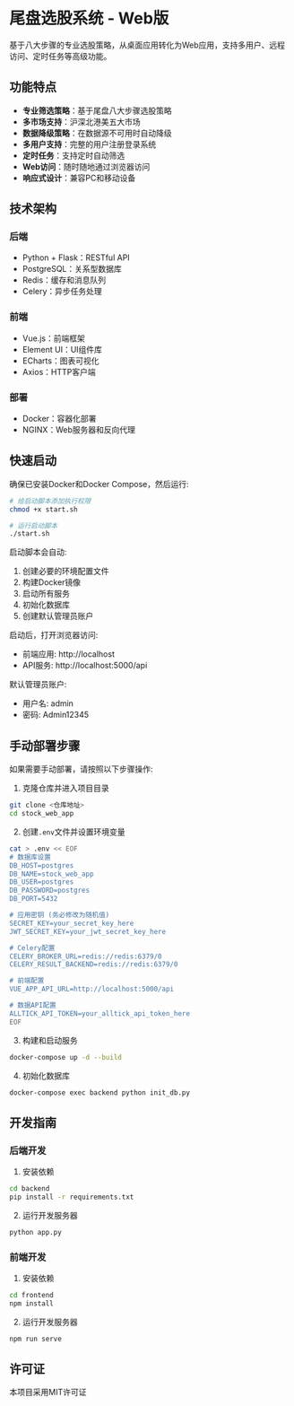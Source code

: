 # 尾盘选股系统 - Web版

基于八大步骤的专业选股策略，从桌面应用转化为Web应用，支持多用户、远程访问、定时任务等高级功能。

## 功能特点

- **专业筛选策略**：基于尾盘八大步骤选股策略
- **多市场支持**：沪深北港美五大市场
- **数据降级策略**：在数据源不可用时自动降级
- **多用户支持**：完整的用户注册登录系统
- **定时任务**：支持定时自动筛选
- **Web访问**：随时随地通过浏览器访问
- **响应式设计**：兼容PC和移动设备

## 技术架构

### 后端

- Python + Flask：RESTful API
- PostgreSQL：关系型数据库
- Redis：缓存和消息队列
- Celery：异步任务处理

### 前端

- Vue.js：前端框架
- Element UI：UI组件库
- ECharts：图表可视化
- Axios：HTTP客户端

### 部署

- Docker：容器化部署
- NGINX：Web服务器和反向代理

## 快速启动

确保已安装Docker和Docker Compose，然后运行:

```bash
# 给启动脚本添加执行权限
chmod +x start.sh

# 运行启动脚本
./start.sh
```

启动脚本会自动:
1. 创建必要的环境配置文件
2. 构建Docker镜像
3. 启动所有服务
4. 初始化数据库
5. 创建默认管理员账户

启动后，打开浏览器访问:
- 前端应用: http://localhost
- API服务: http://localhost:5000/api

默认管理员账户:
- 用户名: admin
- 密码: Admin12345

## 手动部署步骤

如果需要手动部署，请按照以下步骤操作:

1. 克隆仓库并进入项目目录
```bash
git clone <仓库地址>
cd stock_web_app
```

2. 创建`.env`文件并设置环境变量
```bash
cat > .env << EOF
# 数据库设置
DB_HOST=postgres
DB_NAME=stock_web_app
DB_USER=postgres
DB_PASSWORD=postgres
DB_PORT=5432

# 应用密钥 (务必修改为随机值)
SECRET_KEY=your_secret_key_here
JWT_SECRET_KEY=your_jwt_secret_key_here

# Celery配置
CELERY_BROKER_URL=redis://redis:6379/0
CELERY_RESULT_BACKEND=redis://redis:6379/0

# 前端配置
VUE_APP_API_URL=http://localhost:5000/api

# 数据API配置
ALLTICK_API_TOKEN=your_alltick_api_token_here
EOF
```

3. 构建和启动服务
```bash
docker-compose up -d --build
```

4. 初始化数据库
```bash
docker-compose exec backend python init_db.py
```

## 开发指南

### 后端开发

1. 安装依赖
```bash
cd backend
pip install -r requirements.txt
```

2. 运行开发服务器
```bash
python app.py
```

### 前端开发

1. 安装依赖
```bash
cd frontend
npm install
```

2. 运行开发服务器
```bash
npm run serve
```

## 许可证

本项目采用MIT许可证 